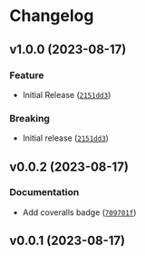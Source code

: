 # Changelog

<!--next-version-placeholder-->

## v1.0.0 (2023-08-17)

### Feature

* Initial Release ([`2151dd3`](https://github.com/Vizgen/vpt-plugin-watershed/commit/2151dd372c80649fa892293cc6d3390b5471defb))

### Breaking

* Initial release ([`2151dd3`](https://github.com/Vizgen/vpt-plugin-watershed/commit/2151dd372c80649fa892293cc6d3390b5471defb))

## v0.0.2 (2023-08-17)

### Documentation

* Add coveralls badge ([`709701f`](https://github.com/Vizgen/vpt-plugin-watershed/commit/709701f65f4fd17b0b92ac0666f388b0e939f634))

## v0.0.1 (2023-08-17)


